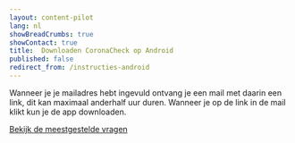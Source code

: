 ```yaml
---
layout: content-pilot
lang: nl
showBreadCrumbs: true
showContact: true
title:  Downloaden CoronaCheck op Android
published: false
redirect_from: /instructies-android
---
```

Wanneer je je mailadres hebt ingevuld ontvang je een mail met daarin een link, dit kan maximaal anderhalf uur duren. Wanneer je op de link in de mail klikt kun je de app downloaden. 

[Bekijk de meestgestelde vragen](/faq)
